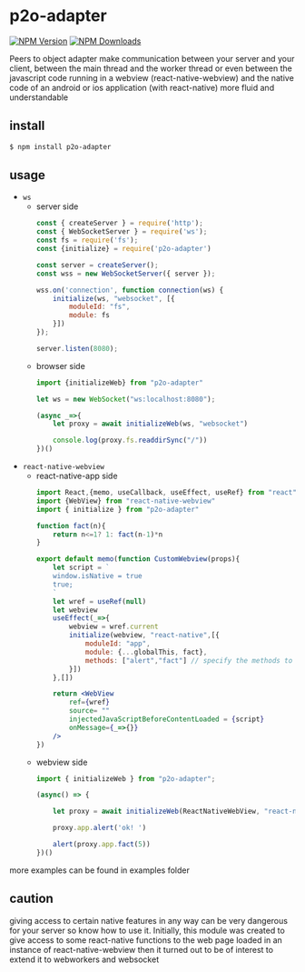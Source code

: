 # p2o-adapter
[![NPM Version](https://img.shields.io/npm/v/p2o-adapter)](https://www.npmjs.com/package/p2o-adapter)
[![NPM Downloads](https://img.shields.io/npm/dw/p2o-adapter)](https://www.npmjs.com/package/p2o-adapter)

Peers to object adapter make communication between your server and your client, between the main thread and the worker thread or even between the javascript code running in a webview (react-native-webview) and the native code of an android or ios application (with react-native) more fluid and understandable

## install
```sh
$ npm install p2o-adapter
```

## usage
* `ws`
    * server side
        ```js
        const { createServer } = require('http');
        const { WebSocketServer } = require('ws');
        const fs = require('fs');
        const {initialize} = require('p2o-adapter')

        const server = createServer();
        const wss = new WebSocketServer({ server });

        wss.on('connection', function connection(ws) {
            initialize(ws, "websocket", [{
                moduleId: "fs",
                module: fs
            }])
        });

        server.listen(8080);
        ```
    * browser side
        ```js
        import {initializeWeb} from "p2o-adapter"

        let ws = new WebSocket("ws:localhost:8080");

        (async _=>{
            let proxy = await initializeWeb(ws, "websocket")

            console.log(proxy.fs.readdirSync("/"))
        })()
        ```
* `react-native-webview`
    * react-native-app side
        ```jsx
        import React,{memo, useCallback, useEffect, useRef} from "react"
        import {WebView} from "react-native-webview"
        import { initialize } from "p2o-adapter"
        
        function fact(n){
            return n<=1? 1: fact(n-1)*n
        }

        export default memo(function CustomWebview(props){
            let script = `
            window.isNative = true
            true;
            `    
            let wref = useRef(null)
            let webview
            useEffect(_=>{
                webview = wref.current
                initialize(webview, "react-native",[{
                    moduleId: "app",
                    module: {...globalThis, fact},
                    methods: ["alert","fact"] // specify the methods to be shared
                }])
            },[])

            return <WebView
                ref={wref}
                source= ""
                injectedJavaScriptBeforeContentLoaded = {script}
                onMessage={_=>{}}
            />
        })
        ```
    * webview side
        ```js
        import { initializeWeb } from "p2o-adapter";

        (async() => {

            let proxy = await initializeWeb(ReactNativeWebView, "react-native")

            proxy.app.alert('ok! ')

            alert(proxy.app.fact(5))
        })()
        ```

 more examples can be found in examples folder

 ## caution
 giving access to certain native features in any way can be very dangerous for your server so know how to use it.
 Initially, this module was created to give access to some react-native functions to the web page loaded in an instance of react-native-webview then it turned out to be of interest to extend it to webworkers and websocket

